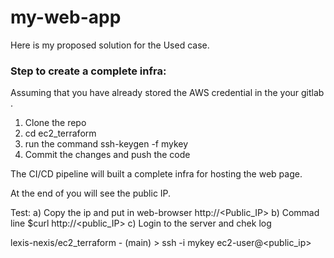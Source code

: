 # my-web-app

Here is my proposed  solution for the Used case.

### Step to create a complete infra:

Assuming that you have already stored the AWS credential in the your gitlab .

1) Clone the repo 
2) cd ec2_terraform
3) run the command ssh-keygen -f mykey
4) Commit the changes and push the code 

The CI/CD pipeline will built a complete infra for hosting the web page.

At the end of you will see the public IP.

Test:
a) Copy the ip and put in web-browser http://<Public_IP>
b) Commad line $curl http://<public_IP>
c) Login to the server and chek log

lexis-nexis/ec2_terraform - (main) > ssh -i mykey ec2-user@<public_ip>



